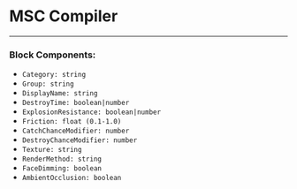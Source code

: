 # MSC Compiler
--------------
### Block Components:

- `Category: string`
- `Group: string`
- `DisplayName: string`
- `DestroyTime: boolean|number`
- `ExplosionResistance: boolean|number`
- `Friction: float (0.1-1.0)`
- `CatchChanceModifier: number`
- `DestroyChanceModifier: number`
- `Texture: string`
- `RenderMethod: string`
- `FaceDimming: boolean`
- `AmbientOcclusion: boolean`


